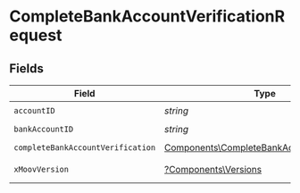 # CompleteBankAccountVerificationRequest


## Fields

| Field                                                                                                    | Type                                                                                                     | Required                                                                                                 | Description                                                                                              |
| -------------------------------------------------------------------------------------------------------- | -------------------------------------------------------------------------------------------------------- | -------------------------------------------------------------------------------------------------------- | -------------------------------------------------------------------------------------------------------- |
| `accountID`                                                                                              | *string*                                                                                                 | :heavy_check_mark:                                                                                       | N/A                                                                                                      |
| `bankAccountID`                                                                                          | *string*                                                                                                 | :heavy_check_mark:                                                                                       | N/A                                                                                                      |
| `completeBankAccountVerification`                                                                        | [Components\CompleteBankAccountVerification](../../Models/Components/CompleteBankAccountVerification.md) | :heavy_check_mark:                                                                                       | N/A                                                                                                      |
| `xMoovVersion`                                                                                           | [?Components\Versions](../../Models/Components/Versions.md)                                              | :heavy_minus_sign:                                                                                       | Specify an API version.                                                                                  |